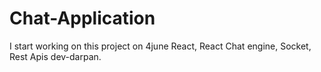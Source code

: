 # Chat-Application
I start working on this project on 4june
React, React Chat engine, Socket, Rest Apis
dev-darpan.
